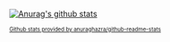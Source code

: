 [![Anurag's github stats](https://github-readme-stats.vercel.app/api?username=Mertzenich)]()

<sub><sup>[Github stats provided by anuraghazra/github-readme-stats](https://github.com/anuraghazra/github-readme-stats)</sup></sub>
